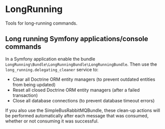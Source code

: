 # LongRunning

Tools for long-running commands.

## Long running Symfony applications/console commands

In a Symfony application enable the bundle `LongRunning\Bundle\LongRunningBundle\LongRunningBundle`. Then use the
`long_running.delegating_cleaner` service to:

- Clear all Doctrine ORM entity managers (to prevent outdated entities from being updated)
- Reset all closed Doctrine ORM entity managers (after a failed transaction)
- Close all database connections (to prevent database timeout errors)

If you also use the SimpleBusRabbitMQBundle, these clean-up actions will be performed automatically after each
message that was consumed, whether or not consuming it was successful.
